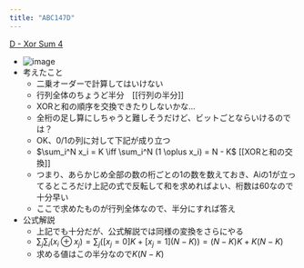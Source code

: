 ```yaml
---
title: "ABC147D"
---
```


[D - Xor Sum 4](https://atcoder.jp/contests/abc147/tasks/abc147_d)
- ![image](https://gyazo.com/937c69af3cbbbb3b69f4e85db5d14453/thumb/1000)
- 考えたこと
    - 二乗オーダーで計算してはいけない
    - 行列全体のちょうど半分　[[行列の半分]]
    - XORと和の順序を交換できたりしないかな…
    - 全桁の足し算にしちゃうと難しそうだけど、ビットごとならいけるのでは？
    - OK、0/1の列に対して下記が成り立つ
    - $\sum_i^N x_i = K \iff \sum_i^N (1 \oplus x_i) = N - K$ [[XORと和の交換]]
    - つまり、あらかじめ全部の数の桁ごとの1の数を数えておき、Aiの1が立ってるところだけ上記の式で反転して和を求めればよい、桁数は60なので十分早い
    - ここで求めたものが行列全体なので、半分にすれば答え
- 公式解説
    - 上記でも十分だが、公式解説では同様の変換をさらにやる
    - $\sum_j \sum_i (x_i \oplus x_j) = \sum_j ([x_j = 0]  K + [x_j = 1] (N - K)) =  (N - K) K + K (N - K)$
    - 求める値はこの半分なので$K (N - K)$

